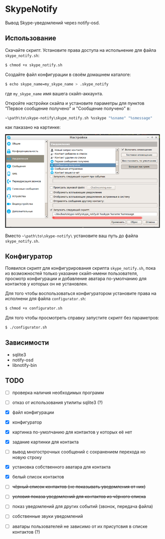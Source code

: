 # SkypeNotify

Вывод Skype-уведомлений через notify-osd.

## Использование

Скачайте скрипт. Установите права доступа на испольнение для файла `skype_notify.sh`:

```bash
$ chmod +x skype_notify.sh
```

Создайте файл конфигурации в своём домашнем каталоге:

```bash
$ echo skype_name=my_skype_name > .skype_notify
```

где `my_skype_name` имя вашега скайп-аккаунта.

Откройте настройки скайпа и установите параметры для пунктов
"Первое сообщение получено" и "Сообщение получено" в:

```bash
~\path\to\skype-notify\skype_notify.sh %sskype "%sname" "%smessage"
```

как паказано на картинке:

![Окно настроек уведомлений](./найстройка_скайпа.png)

Вместо `~\path\to\skype-notify\` установите ваш путь до файла `skype_notify.sh`.

## Конфигуратор

Появился скрипт для конфигурирования скрипта `skype_notify.sh`, пока из возможностей только указание
скайп-имени пользователя, просмотр конфигурации и добавление аватара по-умолчанию для контактов у которых
он не установлен.

Для того чтобы воспользоваться конфигуратором установите права на исполнени для файла `configurator.sh`:

```bash
$ chmod +x configurator.sh
```

Для того чтобы просмотреть справку запустите скрипт без параметров:

```bash
$ ./configurator.sh
```

## Зависимости

 - sqlite3
 - notify-osd
 - libnotify-bin

## TODO

 - [ ] проверка наличия необходимых программ
 - [ ] отказ от использования утилиты sqlite3 (?)
 - [x] файл конфигурации
 - [x] конфигуратор
 - [x] картинка по-умолчанию для контактов у которых её нет
 - [x] задание картинки для контакта
 - [ ] вывод многострочных сообщений с сохранением перехода но новую строку
 - [x] установка собственного аватара для контакта
 - [x] белый список контактов
 - [ ] ~~чёрный список контактов (не показывать уведомления от них)~~
 - [ ] ~~условия показа уведомлений для контактов из чёрного списка~~
 - [ ] показ уведомлений для других событий (звонок, передача файла)
 - [ ] собственные звуки уведомлений
 - [ ] аватары пользователей не зависимо от их присутсвия в списке контактов (?)

